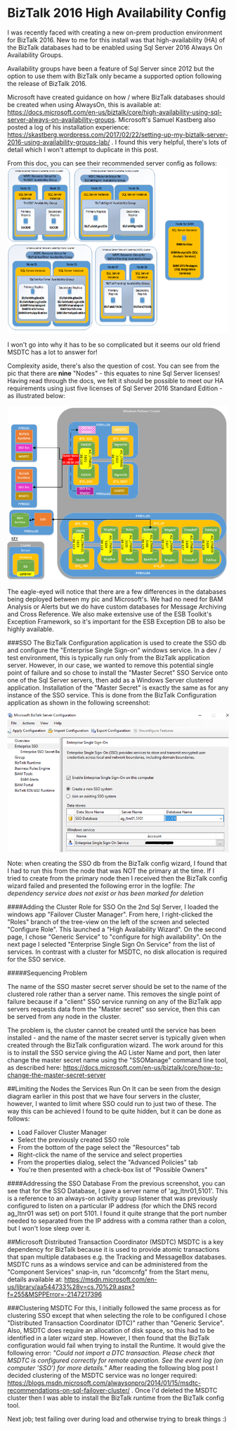 # BizTalk 2016 High Availability Config
I was recently faced with creating a new on-prem production environment for BizTalk 2016. New to me for this install was that high-availability (HA) of the BizTalk databases had to be enabled using Sql Server 2016 Always On Availability Groups.

Availability groups have been a feature of Sql Server since 2012 but the option to use them with BizTalk only became a supported option following the release of BizTalk 2016.

Microsoft have created guidance on how / where BizTalk databases should be created when using AlwaysOn, this is available at: https://docs.microsoft.com/en-us/biztalk/core/high-availability-using-sql-server-always-on-availability-groups. Microsoft's Samuel Kastberg also posted a log of his installation experience: https://skastberg.wordpress.com/2017/02/22/setting-up-my-biztalk-server-2016-using-availability-groups-lab/ . I found this very helpful, there's lots of detail which I won't attempt to duplicate in this post.

From this doc, you can see their recommended server config as follows:
![microsoft rec](/images/biztalk-ha/sqlag-recommended.png)

I won't go into why it has to be so complicated but it seems our old friend MSDTC has a lot to answer for!

Complexity aside, there's also the question of cost. You can see from the pic that there are **nine** "Nodes" - this equates to nine Sql Server licenses! Having read through the docs, we felt it should be possible to meet our HA requirements using just five licenses of Sql Server 2016 Standard Edition - as illustrated below:

![biztalkers config](/images/biztalk-ha/clusterConfig.png)

The eagle-eyed will notice that there are a few differences in the databases being deployed between my pic and Microsoft's. We had no need for BAM Analysis or Alerts but we do have custom databases for Message Archiving and Cross Reference. We also make extensive use of the ESB Toolkit's Exception Framework, so it's important for the ESB Exception DB to also be highly available.

###SSO
The BizTalk Configuration application is used to create the SSO db and configure the "Enterprise Single Sign-on" windows service. In a dev / test environment, this is typically run only from the BizTalk application server. However, in our case, we wanted to remove this potential single point of failure and so chose to install the "Master Secret" SSO Service onto one of the Sql Server servers, then add as a Windows Server clustered application. Installation of the "Master Secret" is exactly the same as for any instance of the SSO service. This is done from the BizTalk Configuration application as shown in the following screenshot:

![sso install](/images/biztalk-ha/sso_install-1.png)

Note: when creating the SSO db from the BizTalk config wizard, I found that I had to run this from the node that was NOT the primary at the time. If I tried to create from the primary node then I received then the BizTalk config wizard failed and presented the following error in the logfile: *The dependency service does not exist or has been marked for deletion*

####Adding the Cluster Role for SSO
On the 2nd Sql Server, I loaded the windows app "Failover Cluster Manager". From here, I right-clicked the "Roles" branch of the tree-view on the left of the screen and selected "Configure Role". This launched a "High Availability Wizard". On the second page, I chose "Generic Service" to "configure for high availability". On the next page I selected "Enterprise Single Sign On Service" from the list of services. In contrast with a cluster for MSDTC, no disk allocation is required for the SSO service.

#####Sequencing Problem

The name of the SSO master secret server should be set to the name of the clustered role rather than a server name. This removes the single point of failure because if a "client" SSO service running on any of the BizTalk app servers requests data from the "Master secret" sso service, then this can be served from any node in the cluster.

The problem is, the cluster cannot be created until the service has been installed - and the name of the master secret server is typically given when created through the BizTalk configuration wizard. The work around for this is to install the SSO service giving the AG Lister Name and port, then later change the master secret name using the "SSOManage" command line tool, as described here: https://docs.microsoft.com/en-us/biztalk/core/how-to-change-the-master-secret-server

##Limiting the Nodes the Services Run On
It can be seen from the design diagram earlier in this post that we have four servers in the cluster, however, I wanted to limit where SSO could run to just two of these. The way this can be achieved I found to be quite hidden, but it can be done as follows:

+ Load Failover Cluster Manager 
+ Select the previously created SSO role
+ From the bottom of the page select the "Resources" tab
+ Right-click the name of the service and select properties
+ From the properties dialog, select the "Advanced Policies" tab
+ You're then presented with a check-box list of "Possible Owners"

####Addressing the SSO Database
From the previous screenshot, you can see that for the SSO Database, I gave a server name of 'ag\_ltnr01,5101'. This is a reference to an always-on activity group listener that was previously configured to listen on a particular IP address (for which the DNS record ag_ltnr01 was set) on port 5101. I found it quite strange that the port number needed to separated from the IP address with a comma rather than a colon, but I won't lose sleep over it.

##Microsoft Distributed Transaction Coordinator (MSDTC)
MSDTC is a key dependency for BizTalk because it is used to provide atomic transactions that span multiple databases e.g. the Tracking and MessageBox databases. MSDTC runs as a windows service and can be administered from the "Component Services" snap-in, run "dcomcnfg" from the Start menu, details available at: https://msdn.microsoft.com/en-us/library/aa544733%28v=cs.70%29.aspx?f=255&MSPPError=-2147217396

###Clustering MSDTC
For this, I initially followed the same process as for clustering SSO except that when selecting the role to be configured I chose "Distributed Transaction Coordinator (DTC)" rather than "Generic Service". Also, MSDTC does require an allocation of disk space, so this had to be identified in a later wizard step. However, I then found that the BizTalk configuration would fail when trying to install the Runtime. It would give the following error: *"Could not import a DTC transaction. Please check that MSDTC is configured correctly for remote operation. See the event log (on computer 'SSO') for more details."* After reading the following blog post I decided clustering of the MSDTC service was no longer required: https://blogs.msdn.microsoft.com/alwaysonpro/2014/01/15/msdtc-recommendations-on-sql-failover-cluster/ . Once I'd deleted the MSDTC cluster then I was able to install the BizTalk runtime from the BizTalk config tool.

Next job; test failing over during load and otherwise trying to break things :)






